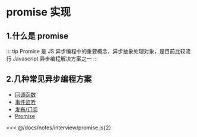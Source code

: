# promise 实现

## 1.什么是 promise

::: tip
Promise 是 JS 异步编程中的重要概念，异步抽象处理对象，是目前比较流行 Javascript 异步编程解决方案之一
:::

## 2.几种常见异步编程方案

-   [回调函数](./js异步编程4中方法.md#_1-回调函数)
-   [事件监听](./js异步编程4中方法.md#_2-事件监听)
-   [发布/订阅](./js异步编程4中方法.md#_3-发布-订阅)
-   [Promise](./js异步编程4中方法.md#_4-promises-对象)

<<< @/docs/notes/interview/promise.js{2}
